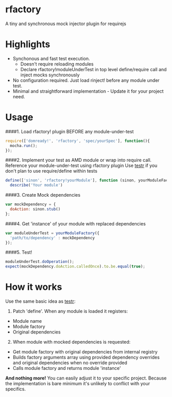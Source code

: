 rfactory
=======

A tiny and synchronous mock injector plugin for requirejs

Highlights
=======
* Synchonous and fast test execution. 
  * Doesn't require reloading modules
  * Declare rfactory!moduleUnderTest in top level define/require call and inject mocks synchronously
* No configuration required. Just load rinject! before any module under test.
* Minimal and straightforward implementation - Update it for your project need.

Usage
=======

####1. Load rfactory! plugin BEFORE any module-under-test

```javascript
require(['domready!', 'rfactory', 'spec/yourSpec'], function(){
  mocha.run();  
});
```

####2. Implement your test as AMD module or wrap into require call. Reference your module-under-test using rfactory plugin
  Use [testr](https://github.com/mattfysh/testr.js/tree/master) if you don't plan to use require/define within tests
  
```javascript
define(['sinon', 'rfactory!yourModule'], function (sinon, yourModuleFactory) {
  describe('Your module')
```

####3. Create Mock dependencies

```javascript
var mockDependency = {
  doAction: sinon.stub()
};
```

####4. Get 'instance' of your module with replaced dependencies

```javascript
var moduleUnderTest = yourModuleFactory({
  'path/to/dependency' : mockDependency
});
```

####5. Test!

```javascript
moduleUnderTest.doOperation();    
expect(mockDependency.doAction.calledOnce).to.be.equal(true);
```


How it works
=======
Use the same basic idea as [testr](https://github.com/mattfysh/testr.js/tree/master):

1. Patch 'define'. When any module is loaded it registers: 
  * Module name
  * Module factory
  * Original dependencies

2. When module with mocked dependencies is requested:
  * Get module factory with original dependencies from internal registry
  * Builds factory arguments array using provided dependency overrides and original dependencies when no override provided
  * Calls module factory and returns module 'instance'

**And nothing more!**
You can easily adjust it to your specific project.
Because the implementation is bare minimum it's unlikely to conflict with your specifics.
